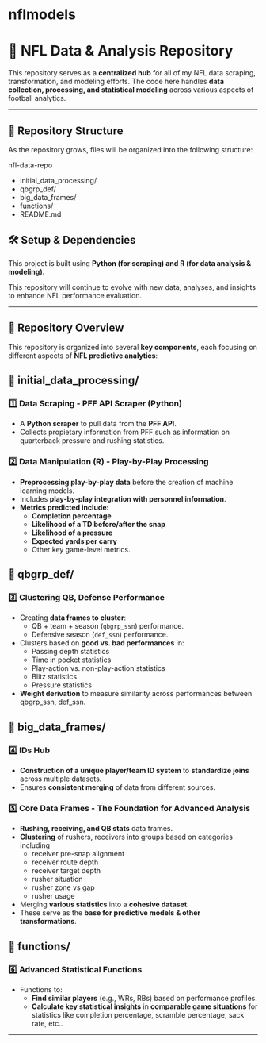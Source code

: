 # nflmodels

# 🏈 NFL Data & Analysis Repository

This repository serves as a **centralized hub** for all of my NFL data scraping, transformation, and modeling efforts. The code here handles **data collection, processing, and statistical modeling** across various aspects of football analytics.

---

## 📂 Repository Structure
As the repository grows, files will be organized into the following structure:

nfl-data-repo

- initial_data_processing/
- qbgrp_def/
- big_data_frames/
- functions/
- README.md  

## 🛠️ Setup & Dependencies
This project is built using **Python (for scraping) and R (for data analysis & modeling).**

This repository will continue to evolve with new data, analyses, and insights to enhance NFL performance evaluation.

---

## 📌 Repository Overview
This repository is organized into several **key components**, each focusing on different aspects of **NFL predictive analytics**:

## 📂 initial_data_processing/

### **1️⃣ Data Scraping - PFF API Scraper (Python)**
- A **Python scraper** to pull data from the **PFF API**.
- Collects propietary information from PFF such as information on quarterback pressure and rushing statistics.

### **2️⃣ Data Manipulation (R) - Play-by-Play Processing**
- **Preprocessing play-by-play data** before the creation of machine learning models.
- Includes **play-by-play integration with personnel information**.
- **Metrics predicted include:**
  - **Completion percentage**
  - **Likelihood of a TD before/after the snap**
  - **Likelihood of a pressure**
  - **Expected yards per carry**
  - Other key game-level metrics.
 
## 📂 qbgrp_def/

### **3️⃣ Clustering QB, Defense Performance**
- Creating **data frames to cluster**:
  - QB + team + season (`qbgrp_ssn`) performance.
  - Defensive season (`def_ssn`) performance.
- Clusters based on **good vs. bad performances** in:
  - Passing depth statistics
  - Time in pocket statistics
  - Play-action vs. non-play-action statistics
  - Blitz statistics
  - Pressure statistics
- **Weight derivation** to measure similarity across performances between qbgrp_ssn, def_ssn.

## 📂 big_data_frames/

### **4️⃣ IDs Hub**
- **Construction of a unique player/team ID system** to **standardize joins** across multiple datasets.
- Ensures **consistent merging** of data from different sources.

### **5️⃣ Core Data Frames - The Foundation for Advanced Analysis**
- **Rushing, receiving, and QB stats** data frames.
- **Clustering** of rushers, receivers into groups based on categories including
  - receiver pre-snap alignment
  - receiver route depth
  - receiver target depth
  - rusher situation
  - rusher zone vs gap
  - rusher usage
- Merging **various statistics** into a **cohesive dataset**.
- These serve as the **base for predictive models & other transformations**.

## 📂 functions/

### **6️⃣ Advanced Statistical Functions**
- Functions to:
  - **Find similar players** (e.g., WRs, RBs) based on performance profiles.
  - **Calculate key statistical insights** in **comparable game situations** for statistics like completion percentage, scramble percentage, sack rate, etc..

---
